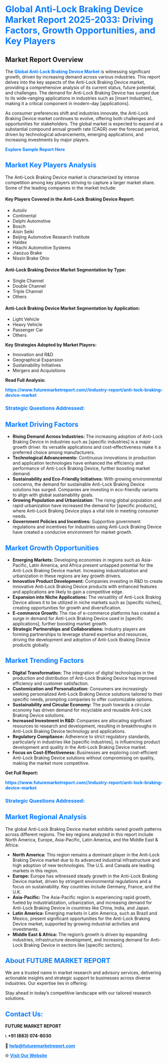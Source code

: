 <h1 style="color: #007BFF;">Global Anti-Lock Braking Device Market Report 2025-2033: Driving Factors, Growth Opportunities, and Key Players</h1>

<section id="overview">
<h2>Market Report Overview</h2>
<p>The <a href="https://www.futuremarketreport.com//industry-report/anti-lock-braking-device-market" style="color: #007BFF; text-decoration: none;"><strong>Global Anti-Lock Braking Device Market</strong></a> is witnessing significant growth, driven by increasing demand across various industries. This report delves into the key aspects of the Anti-Lock Braking Device market, providing a comprehensive analysis of its current status, future potential, and challenges. The demand for Anti-Lock Braking Device has surged due to its wide-ranging applications in industries such as [insert industries], making it a critical component in modern-day [applications].</p>
<p>As consumer preferences shift and industries innovate, the Anti-Lock Braking Device market continues to evolve, offering both challenges and opportunities for stakeholders. The global market is expected to expand at a substantial compound annual growth rate (CAGR) over the forecast period, driven by technological advancements, emerging applications, and increasing investments by major players.</p>
</section>

<section id="overview">
<p><a href="https://www.futuremarketreport.com//request-sample/reportId=55423" style="color: #007BFF; text-decoration: none;"><strong>Explore Sample Report Here</strong></a></p>
</section>

<section id="key-players">
<h2 style="color: #007BFF;">Market Key Players Analysis</h2>
<p>The Anti-Lock Braking Device market is characterized by intense competition among key players striving to capture a larger market share. Some of the leading companies in the market include:</p>
<h4>Key Players Covered in the Anti-Lock Braking Device Report:</h4>
<ul><li>Autoliv</li><li>Continental</li><li>Delphi Automotive</li><li>Bosch</li><li>Aisin Seiki</li><li>Beijing Automotive Research Institute</li><li>Haldex</li><li>Hitachi Automotive Systems</li><li>Jiaozuo Brake</li><li>Nissin Brake Ohio</li></ul>
<h4>Anti-Lock Braking Device Market Segmentation by Type:</h4>
<ul><li>Single Channel</li><li>Double Channel</li><li>Triple Channel</li><li>Others</li></ul>

<h4>Anti-Lock Braking Device Market Segmentation by Application:</h4>
<ul><li>Light Vehicle</li><li>Heavy Vehicle</li><li>Passenger Car</li><li>Others</li></ul>
<p><strong>Key Strategies Adopted by Market Players:</strong></p>
<ul>
<li>Innovation and R&D</li>
<li>Geographical Expansion</li>
<li>Sustainability Initiatives</li>
<li>Mergers and Acquisitions</li>
</ul>
</section>

<section>
<p><strong>Read Full Analysis: </strong></p><a href="https://www.futuremarketreport.com//industry-report/anti-lock-braking-device-market" style="color: #007BFF; text-decoration: none;"><strong>https://www.futuremarketreport.com//industry-report/anti-lock-braking-device-market</strong></a>
<h3 style="color: #007BFF;">Strategic Questions Addressed:</h3>
</section>

<section id="driving-factors">
<h2 style="color: #007BFF;">Market Driving Factors</h2>
<ul>
<li><strong>Rising Demand Across Industries:</strong> The increasing adoption of Anti-Lock Braking Device in industries such as [specific industries] is a major growth driver. Its versatile applications and cost-effectiveness make it a preferred choice among manufacturers.</li>
<li><strong>Technological Advancements:</strong> Continuous innovations in production and application technologies have enhanced the efficiency and performance of Anti-Lock Braking Device, further boosting market demand.</li>
<li><strong>Sustainability and Eco-Friendly Initiatives:</strong> With growing environmental concerns, the demand for sustainable Anti-Lock Braking Device solutions has surged. Companies are investing in eco-friendly variants to align with global sustainability goals.</li>
<li><strong>Growing Population and Urbanization:</strong> The rising global population and rapid urbanization have increased the demand for [specific products], where Anti-Lock Braking Device plays a vital role in meeting consumer needs.</li>
<li><strong>Government Policies and Incentives:</strong> Supportive government regulations and incentives for industries using Anti-Lock Braking Device have created a conducive environment for market growth.</li>
</ul>
</section>

<section id="growth-opportunities">
<h2 style="color: #007BFF;">Market Growth Opportunities</h2>
<ul>
<li><strong>Emerging Markets:</strong> Developing economies in regions such as Asia-Pacific, Latin America, and Africa present untapped potential for the Anti-Lock Braking Device market. Increasing industrialization and urbanization in these regions are key growth drivers.</li>
<li><strong>Innovative Product Development:</strong> Companies investing in R&D to create innovative Anti-Lock Braking Device products with enhanced features and applications are likely to gain a competitive edge.</li>
<li><strong>Expansion into Niche Applications:</strong> The versatility of Anti-Lock Braking Device allows it to be utilized in niche markets such as [specific niches], creating opportunities for growth and diversification.</li>
<li><strong>E-commerce Growth:</strong> The rise of e-commerce platforms has created a surge in demand for Anti-Lock Braking Device used in [specific applications], further boosting market growth.</li>
<li><strong>Strategic Partnerships and Collaborations:</strong> Industry players are forming partnerships to leverage shared expertise and resources, driving the development and adoption of Anti-Lock Braking Device products globally.</li>
</ul>
</section>

<section id="trending-factors">
<h2 style="color: #007BFF;">Market Trending Factors</h2>
<ul>
<li><strong>Digital Transformation:</strong> The integration of digital technologies in the production and distribution of Anti-Lock Braking Device has improved efficiency and customer satisfaction.</li>
<li><strong>Customization and Personalization:</strong> Consumers are increasingly seeking personalized Anti-Lock Braking Device solutions tailored to their specific needs, prompting companies to offer customizable options.</li>
<li><strong>Sustainability and Circular Economy:</strong> The push towards a circular economy has driven demand for recyclable and reusable Anti-Lock Braking Device solutions.</li>
<li><strong>Increased Investment in R&D:</strong> Companies are allocating significant resources to research and development, resulting in breakthroughs in Anti-Lock Braking Device technology and applications.</li>
<li><strong>Regulatory Compliance:</strong> Adherence to strict regulatory standards, particularly in industries like [specific industries], is influencing product development and quality in the Anti-Lock Braking Device market.</li>
<li><strong>Focus on Cost-Effectiveness:</strong> Businesses are exploring cost-efficient Anti-Lock Braking Device solutions without compromising on quality, making the market more competitive.</li>
</ul>
</section>

<section>
<p><strong>Get Full Report: </strong></p><a href="https://www.futuremarketreport.com//industry-report/anti-lock-braking-device-market" style="color: #007BFF; text-decoration: none;"><strong>https://www.futuremarketreport.com//industry-report/anti-lock-braking-device-market</strong></a>
<h3 style="color: #007BFF;">Strategic Questions Addressed:</h3>
</section>


<section id="regional-analysis">
<h2 style="color: #007BFF;">Market Regional Analysis</h2>
<p>The global Anti-Lock Braking Device market exhibits varied growth patterns across different regions. The key regions analyzed in this report include North America, Europe, Asia-Pacific, Latin America, and the Middle East & Africa:</p>
<ul>
<li><strong>North America:</strong> This region remains a dominant player in the Anti-Lock Braking Device market due to its advanced industrial infrastructure and high adoption of new technologies. The U.S. and Canada are leading markets in this region.</li>
<li><strong>Europe:</strong> Europe has witnessed steady growth in the Anti-Lock Braking Device market, driven by stringent environmental regulations and a focus on sustainability. Key countries include Germany, France, and the U.K.</li>
<li><strong>Asia-Pacific:</strong> The Asia-Pacific region is experiencing rapid growth, fueled by industrialization, urbanization, and increasing demand for Anti-Lock Braking Device in countries like China, India, and Japan.</li>
<li><strong>Latin America:</strong> Emerging markets in Latin America, such as Brazil and Mexico, present significant opportunities for the Anti-Lock Braking Device market, supported by growing industrial activities and investments.</li>
<li><strong>Middle East & Africa:</strong> The region’s growth is driven by expanding industries, infrastructure development, and increasing demand for Anti-Lock Braking Device in sectors like [specific sectors].</li>
</ul>
</section>

<footer>
<h2 style="color: #007BFF;">About FUTURE MARKET REPORT</h2>
<p>We are a trusted name in market research and advisory services, delivering actionable insights and strategic support to businesses across diverse industries. Our expertise lies in offering:</p>

<p>Stay ahead in today’s competitive landscape with our tailored research solutions.</p>

<h2 style="color: #007BFF;">Contact Us:</h2>
<p><strong>FUTURE MARKET REPORT</strong></p>
<p>📞 <strong>+91 (883) 074-8030</strong></p>
<p>📧 <strong><a href="mailto:help@futuremarketreport.com" style="color: #007BFF;">help@futuremarketreport.com</a></strong></p>
<p>🌐 <strong><a href="https://www.futuremarketreport.com/" style="color: #007BFF;">Visit Our Website</a></strong></p>
</footer>